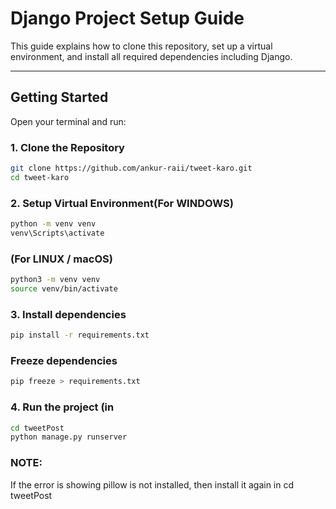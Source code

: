 # Django Project Setup Guide

This guide explains how to clone this repository, set up a virtual environment, and install all required dependencies including Django.

---

## Getting Started
Open your terminal and run:

### 1. Clone the Repository

```bash
git clone https://github.com/ankur-raii/tweet-karo.git
cd tweet-karo
```

### 2. Setup Virtual Environment(For WINDOWS)

```bash
python -m venv venv
venv\Scripts\activate
```

### (For LINUX / macOS)
```bash
python3 -m venv venv
source venv/bin/activate
```

### 3. Install dependencies
```bash
pip install -r requirements.txt
```
### Freeze dependencies
```bash
pip freeze > requirements.txt
```

### 4. Run the project (in
```bash
cd tweetPost
python manage.py runserver
```

### NOTE:
If the error is showing pillow is not installed, then install it again in 
cd tweetPost  





